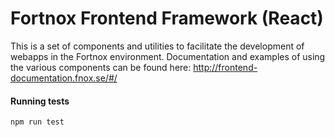 # Fortnox Frontend Framework (React)

This is a set of components and utilities to facilitate the development of webapps in the Fortnox environment. Documentation and examples of using the various components can be found here: http://frontend-documentation.fnox.se/#/


#### Running tests
`npm run test`
